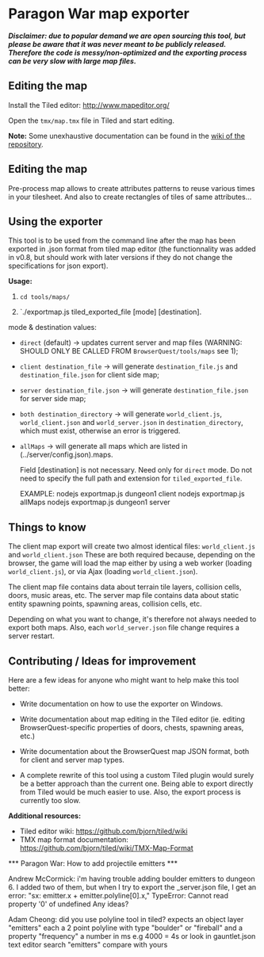 Paragon War map exporter
=========================

***Disclaimer: due to popular demand we are open sourcing this tool, but please be aware that it was never meant to be publicly released. Therefore the code is messy/non-optimized and the exporting process can be very slow with large map files.***


Editing the map
---------------

Install the Tiled editor: http://www.mapeditor.org/

Open the `tmx/map.tmx` file in Tiled and start editing.

**Note:** Some unexhaustive documentation can be found in the [wiki of the repository](https://github.com/browserquest/BrowserQuest/wiki/Create-a-map-using-tiled-map-editor).

Editing the map
---------------
Pre-process map allows to create attributes patterns to reuse various times in your tilesheet. And also to create rectangles of tiles of same attributes…

Using the exporter
------------------

This tool is to be used from the command line after the map has been exported in .json format from tiled map editor (the functionnality was added in v0.8, but should work with later versions if they do not change the specifications for json export).

**Usage:**

1. `cd tools/maps/`

2. `./exportmap.js tiled_exported_file [mode] [destination].

mode & destination values:
* `direct` (default) → updates current server and map files (WARNING: SHOULD ONLY BE CALLED FROM `BrowserQuest/tools/maps` see 1);
* `client destination_file` → will generate `destination_file.js` and `destination_file.json` for client side map;
* `server destination_file.json` → will generate `destination_file.json` for server side map;
* `both destination_directory` → will generate `world_client.js`, `world_client.json` and `world_server.json` in `destination_directory`, which must exist, otherwise an error is triggered.
* `allMaps` → will generate all maps which are listed in (../server/config.json).maps.

    Field [destination] is not necessary. Need only for `direct` mode.
    Do not need to specify the full path and extension for `tiled_exported_file`.

    EXAMPLE:
        nodejs exportmap.js dungeon1 client
        nodejs exportmap.js allMaps
        nodejs exportmap.js dungeon1 server

Things to know
--------------

The client map export will create two almost identical files: `world_client.js` and `world_client.json`
These are both required because, depending on the browser, the game will load the map either by using a web worker (loading `world_client.js`), or via Ajax (loading `world_client.json`).

The client map file contains data about terrain tile layers, collision cells, doors, music areas, etc.
The server map file contains data about static entity spawning points, spawning areas, collision cells, etc.

Depending on what you want to change, it's therefore not always needed to export both maps. Also, each `world_server.json` file change requires a server restart.

Contributing / Ideas for improvement
------------------------------------

Here are a few ideas for anyone who might want to help make this tool better:

- Write documentation on how to use the exporter on Windows.

- Write documentation about map editing in the Tiled editor (ie. editing BrowserQuest-specific properties of doors, chests, spawning areas, etc.)

- Write documentation about the BrowserQuest map JSON format, both for client and server map types.

- A complete rewrite of this tool using a custom Tiled plugin would surely be a better approach than the current one. Being able to export directly from Tiled would be much easier to use. Also, the export process is currently too slow.


**Additional resources:**

- Tiled editor wiki: https://github.com/bjorn/tiled/wiki
- TMX map format documentation: https://github.com/bjorn/tiled/wiki/TMX-Map-Format


*** Paragon War: How to add projectile emitters ***

Andrew McCormick:
i'm having trouble adding boulder emitters to dungeon 6.  I added two of them, but when I try to export the _server.json file, I get an error: "sx: emitter.x + emitter.polyline[0].x," TypeError: Cannot read property '0' of undefined
Any ideas?
 
Adam Cheong: did you use polyline tool in tiled?
expects an object layer "emitters"
each a 2 point polyline
with type "boulder" or "fireball"
and a property "frequency" a number in ms e.g 4000 = 4s
or look in gauntlet.json text editor
search "emitters"
compare with yours


